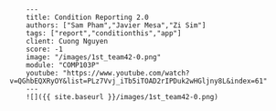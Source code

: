 
        ---
        title: Condition Reporting 2.0
        authors: ["Sam Pham","Javier Mesa","Zi Sim"]
        tags: ["report","conditionthis","app"]
        client: Cuong Nguyen
        score: -1
        image: "/images/1st_team42-0.png"
        module: "COMP103P"
        youtube: "https://www.youtube.com/watch?v=QGhbEQXRyOY&list=PLz7Vvj_iTb5iTOAD2rIPDuk2wHGljny8L&index=61"
        ---
        ![]({{ site.baseurl }}/images/1st_team42-0.png)